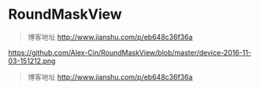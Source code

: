 # RoundMaskView

> 博客地址 http://www.jianshu.com/p/eb648c36f36a


https://github.com/Alex-Cin/RoundMaskView/blob/master/device-2016-11-03-151212.png


> 博客地址 http://www.jianshu.com/p/eb648c36f36a
